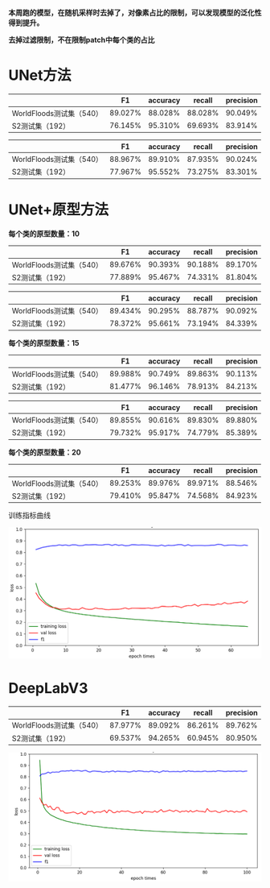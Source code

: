 **本周跑的模型，在随机采样时去掉了，对像素占比的限制，可以发现模型的泛化性得到提升。**

**去掉过滤限制，不在限制patch中每个类的占比**

# UNet方法

|                          | F1      | accuracy | recall  | precision |
| ------------------------ | ------- | -------- | ------- | --------- |
| WorldFloods测试集（540） | 89.027% | 88.028%  | 88.028% | 90.049%   |
| S2测试集（192）          | 76.145% | 95.310%  | 69.693% | 83.914%   |

|                          | F1      | accuracy | recall  | precision |
| ------------------------ | ------- | -------- | ------- | --------- |
| WorldFloods测试集（540） | 88.967% | 89.910%  | 87.935% | 90.024%   |
| S2测试集（192）          | 77.967% | 95.552%  | 73.275% | 83.301%   |

# UNet+原型方法

**每个类的原型数量：10**

|                          | F1      | accuracy | recall  | precision |
| ------------------------ | ------- | -------- | ------- | --------- |
| WorldFloods测试集（540） | 89.676% | 90.393%  | 90.188% | 89.170%   |
| S2测试集（192）          | 77.889% | 95.467%  | 74.331% | 81.804%   |

|                          | F1      | accuracy | recall  | precision |
| ------------------------ | ------- | -------- | ------- | --------- |
| WorldFloods测试集（540） | 89.434% | 90.295%  | 88.787% | 90.092%   |
| S2测试集（192）          | 78.372% | 95.661%  | 73.194% | 84.339%   |

**每个类的原型数量：15**

|                          | F1      | accuracy | recall  | precision |
| ------------------------ | ------- | -------- | ------- | --------- |
| WorldFloods测试集（540） | 89.988% | 90.749%  | 89.863% | 90.113%   |
| S2测试集（192）          | 81.477% | 96.146%  | 78.913% | 84.213%   |

|                          | F1      | accuracy | recall  | precision |
| ------------------------ | ------- | -------- | ------- | --------- |
| WorldFloods测试集（540） | 89.855% | 90.616%  | 89.830% | 89.880%   |
| S2测试集（192）          | 79.732% | 95.917%  | 74.779% | 85.389%   |

**每个类的原型数量：20**

|                          | F1      | accuracy | recall  | precision |
| ------------------------ | ------- | -------- | ------- | --------- |
| WorldFloods测试集（540） | 89.253% | 89.976%  | 89.971% | 88.546%   |
| S2测试集（192）          | 79.410% | 95.847%  | 74.568% | 84.923%   |

训练指标曲线

![image-20220717163354495](周报.assets/image-20220717163354495.png)

# DeepLabV3

|                          | F1      | accuracy | recall  | precision |
| ------------------------ | ------- | -------- | ------- | --------- |
| WorldFloods测试集（540） | 87.977% | 89.092%  | 86.261% | 89.762%   |
| S2测试集（192）          | 69.537% | 94.265%  | 60.945% | 80.950%   |

![image-20220717164114901](周报.assets/image-20220717164114901.png)
